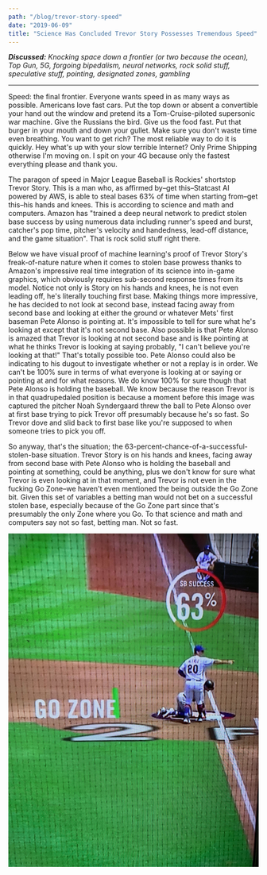 ```yaml
---
path: "/blog/trevor-story-speed"
date: "2019-06-09"
title: "Science Has Concluded Trevor Story Possesses Tremendous Speed"
---
```


***Discussed:*** *Knocking space down a frontier (or two because the ocean), Top Gun, 5G, forgoing bipedalism, neural networks, rock solid stuff, speculative stuff, pointing, designated zones, gambling*

<hr />

Speed: the final frontier. Everyone wants speed in as many ways as possible. Americans love fast cars. Put the top down or absent a convertible
your hand out the window and pretend its a Tom-Cruise-piloted supersonic war machine. Give the Russians the bird. 
Give us the food fast. Put that burger in your mouth and down your gullet. Make sure you don't waste time even breathing. You want to get rich? The most reliable way
to do it is quickly. Hey what's up with your slow terrible Internet? Only Prime Shipping otherwise I'm moving on. I spit on your 4G because only the fastest everything please and thank you.

The paragon of speed in Major League Baseball is Rockies' shortstop Trevor Story. This is a man who, as affirmed by–get this–Statcast AI powered by AWS, 
is able to steal bases 63% of time when starting from–get this–his hands and knees. This is according to science and math and computers. Amazon has "trained a deep neural network 
to predict stolen base success by using numerous data including runner's speed and burst, catcher's pop time, pitcher's velocity and handedness, lead-off distance, and the game situation".
That is rock solid stuff right there. 

Below we have visual proof of machine learning's proof of Trevor Story's freak-of-nature nature when it comes to stolen base prowess thanks to Amazon's impressive
real time integration of its science into in-game graphics, which obviously requires sub-second response times from its model. Notice not only is Story on his hands and knees, he is
not even leading off, he's literally touching first base. Making things more impressive, he has decided to not look at second base, instead facing away from second base and looking at 
either the ground or whatever Mets' first baseman Pete Alonso is pointing at. It's impossible to tell for sure what he's looking at except that it's not second base. Also possible is that 
Pete Alonso is amazed that Trevor is looking at not second base and is like pointing at what he thinks Trevor is looking at saying probably,
"I can't believe you're looking at that!" That's totally possible too. Pete Alonso could also be indicating to his dugout to investigate whether or not 
a replay is in order. We can't be 100% sure in terms of what everyone is looking at or saying or pointing at and for what reasons. 
We do know 100% for sure though that Pete Alonso is holding the baseball. We know because the reason Trevor is in that quadrupedaled position is because a moment 
before this image was captured the pitcher Noah Syndergaard threw the ball to Pete Alonso over at first base trying to pick Trevor off presumably because he's so fast. 
So Trevor dove and slid back to first base like you're supposed to when someone tries to pick you off.

So anyway, that's the situation; the 63-percent-chance-of-a-successful-stolen-base situation. Trevor Story is on his hands and knees, 
facing away from second base with Pete Alonso who is holding the baseball and pointing at something, could be anything, plus we don't know for sure what Trevor is even looking at 
in that moment, and Trevor is not even in the fucking Go Zone–we haven't even mentioned the being outside the Go Zone bit. Given this set of variables a betting 
man would not bet on a successful stolen base, especially because of the Go Zone part since that's presumably the only Zone where you Go. 
To that science and math and computers say not so fast, betting man. Not so fast. 

![Trevor Story](./images/trevor_story_speed.jpg)